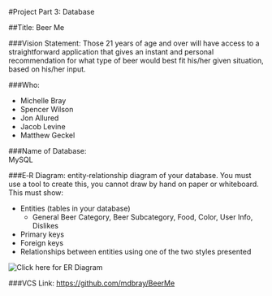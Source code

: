 #Project Part 3: Database 

##Title: Beer Me 

###Vision Statement: 
Those 21 years of age and over will have access to a straightforward application that gives an instant and personal recommendation for what type of beer would best fit his/her given situation, based on his/her input.

###Who: 
- Michelle Bray
- Spencer Wilson
- Jon Allured
- Jacob Levine
- Matthew Geckel

###Name of Database:  
MySQL

###E‐R Diagram: 
entity‐relationship diagram of your database.  You must use a tool to create this, you cannot draw by hand on paper or whiteboard.
This must show:  
- Entities (tables in your database) 
    - General Beer Category, Beer Subcategory, Food, Color, User Info, Dislikes
- Primary keys 
- Foreign keys 
- Relationships between entities using one of the two styles presented 
 
![Click here for ER Diagram](https://docs.google.com/a/colorado.edu/file/d/0B5GQ_epSmBs6QXNJcm81SWV4Z2c/edit)

###VCS Link:
https://github.com/mdbray/BeerMe
